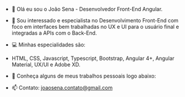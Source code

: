 - 👋 Olá eu sou o João Sena - Desenvolvedor Front-End Angular.
- 👀 Sou interessado e especialista no Desenvolvimento Front-End com foco em interfaces bem trabalhadas no UX e UI para o usuário final e integradas a APIs com o Back-End.
- 💻 Minhas especialidades são:
- HTML, CSS, Javascript, Typescript, Bootstrap, Angular 4+, Angular Material, UX/UI e Adobe XD.

- 🌱 Conheça alguns de meus trabalhos pessoais logo abaixo:
- 📫 Contato: joaosena.contato@gmail.com
